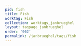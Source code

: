 ```yaml
---
pid: fish
title: Fish
worktag: Fish
collection: worktags_janbrueghel
layout: tagpage_janbrueghel
order: '062'
permalink: /janbrueghel/tags/fish
---
```

